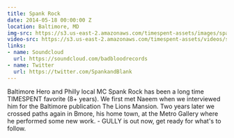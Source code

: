 ```yaml
---
title: Spank Rock
date: 2014-05-18 00:00:00 Z
location: Baltimore, MD
img-src: https://s3.us-east-2.amazonaws.com/timespent-assets/images/spank-rock.png
video-src: https://s3.us-east-2.amazonaws.com/timespent-assets/videos/spank-rock.mp4
links:
- name: Soundcloud
  url: https://soundcloud.com/badbloodrecords
- name: Twitter
  url: https://twitter.com/SpankandBlank
---
```


Baltimore Hero and Philly local MC Spank Rock has been a long time TIMESPENT favorite (8+ years). We first met Naeem when we interviewed him for the Baltimore publication The Lions Mansion. Two years later we crossed paths again in Bmore, his home town, at the Metro Gallery where he performed some new work. - GULLY is out now, get ready for what's to follow.
